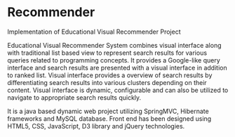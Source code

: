 # Recommender
Implementation of Educational Visual Recommender Project 

Educational Visual Recommender System combines visual interface along with traditional list based view to represent search results for various queries related to programming concepts. It provides a Google-like query interface and search results are presented with a visual interface in addition to ranked list. Visual interface provides a overview of search results by differentiating search results into various clusters depending on their content. Visual interface is dynamic, configurable and can also be utilized to navigate to appropriate search results quickly.   

It is a java based dynamic web project utilizing SpringMVC, Hibernate frameworks and MySQL database.
Front end has been designed using HTML5, CSS, JavaScript, D3 library and jQuery technologies.



